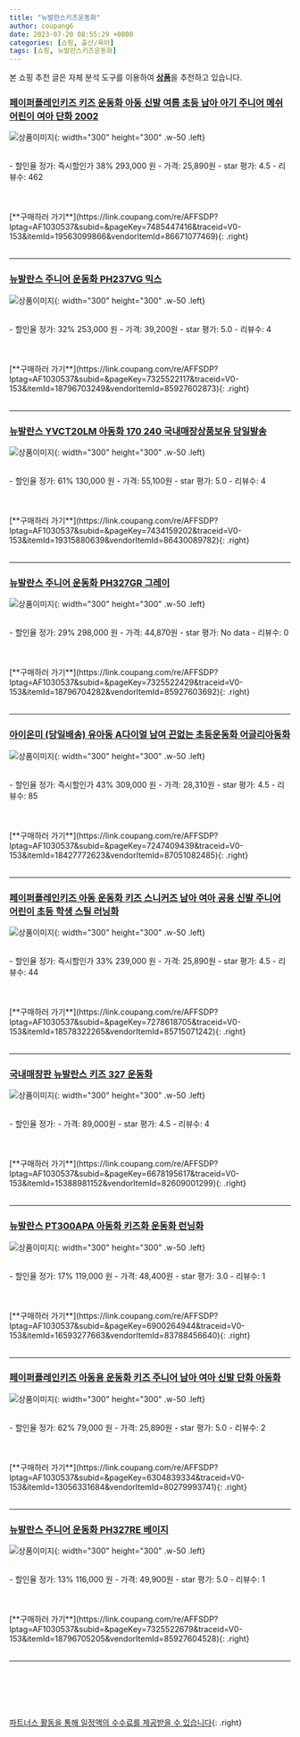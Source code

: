 ```yaml
---
title: "뉴발란스키즈운동화"
author: coupang6
date: 2023-07-20 08:55:29 +0800
categories: [쇼핑, 출산/육아]
tags: [쇼핑, 뉴발란스키즈운동화]
---
```


본 쇼핑 추천 글은 자체 분석 도구를 이용하여 [**상품**](https://link.coupang.com/a/bao1ui)을 추천하고 있습니다.

### [페이퍼플레인키즈 키즈 운동화 아동 신발 여름 초등 남아 아기 주니어 메쉬 어린이 여아 단화 2002](https://link.coupang.com/re/AFFSDP?lptag=AF1030537&subid=&pageKey=7485447416&traceid=V0-153&itemId=19563099866&vendorItemId=86671077469)

![상품이미지](https://thumbnail8.coupangcdn.com/thumbnails/remote/230x230ex/image/vendor_inventory/585f/160ee41d7a2f64223588cf8861653514de8441774ef5c08d036ec7f63101.jpg){: width="300" height="300" .w-50 .left}


<br>
- 할인율 정가: 즉시할인가 38%  293,000   원
- 가격: 25,890원
- star 평가: 4.5
- 리뷰수: 462
<br>
<br>
<br>
<br>
[**구매하러 가기**](https://link.coupang.com/re/AFFSDP?lptag=AF1030537&subid=&pageKey=7485447416&traceid=V0-153&itemId=19563099866&vendorItemId=86671077469){: .right}
<br>
<br>

---

### [뉴발란스 주니어 운동화 PH237VG 믹스](https://link.coupang.com/re/AFFSDP?lptag=AF1030537&subid=&pageKey=7325522117&traceid=V0-153&itemId=18796703249&vendorItemId=85927602873)

![상품이미지](https://thumbnail10.coupangcdn.com/thumbnails/remote/230x230ex/image/vendor_inventory/2ca4/09d0532ff087485ea5184e2d1007d6c5efc6bc28b5f51b87b34112cb7c41.jpg){: width="300" height="300" .w-50 .left}


<br>
- 할인율 정가: 32%  253,000   원
- 가격: 39,200원
- star 평가: 5.0
- 리뷰수: 4
<br>
<br>
<br>
<br>
[**구매하러 가기**](https://link.coupang.com/re/AFFSDP?lptag=AF1030537&subid=&pageKey=7325522117&traceid=V0-153&itemId=18796703249&vendorItemId=85927602873){: .right}
<br>
<br>

---

### [뉴발란스 YVCT20LM 아동화 170 240 국내매장상품보유 당일발송](https://link.coupang.com/re/AFFSDP?lptag=AF1030537&subid=&pageKey=7434159202&traceid=V0-153&itemId=19315880639&vendorItemId=86430089782)

![상품이미지](https://thumbnail6.coupangcdn.com/thumbnails/remote/230x230ex/image/vendor_inventory/c844/ad4f7daf9b2c3d2629b951f77d652e9cea32f83828712854d418c4e3ad42.jpg){: width="300" height="300" .w-50 .left}


<br>
- 할인율 정가: 61%  130,000   원
- 가격: 55,100원
- star 평가: 5.0
- 리뷰수: 4
<br>
<br>
<br>
<br>
[**구매하러 가기**](https://link.coupang.com/re/AFFSDP?lptag=AF1030537&subid=&pageKey=7434159202&traceid=V0-153&itemId=19315880639&vendorItemId=86430089782){: .right}
<br>
<br>

---

### [뉴발란스 주니어 운동화 PH327GR 그레이](https://link.coupang.com/re/AFFSDP?lptag=AF1030537&subid=&pageKey=7325522429&traceid=V0-153&itemId=18796704282&vendorItemId=85927603692)

![상품이미지](https://thumbnail7.coupangcdn.com/thumbnails/remote/230x230ex/image/vendor_inventory/3887/c1c05acc992495f340bcc29df9a8923e2af8110fdf63653fe571f3bde38a.jpg){: width="300" height="300" .w-50 .left}


<br>
- 할인율 정가: 29%  298,000   원
- 가격: 44,870원
- star 평가: No data
- 리뷰수: 0
<br>
<br>
<br>
<br>
[**구매하러 가기**](https://link.coupang.com/re/AFFSDP?lptag=AF1030537&subid=&pageKey=7325522429&traceid=V0-153&itemId=18796704282&vendorItemId=85927603692){: .right}
<br>
<br>

---

### [아이온미 (당일배송) 유아동 A다이얼 남여 끈없는 초등운동화 어글리아동화](https://link.coupang.com/re/AFFSDP?lptag=AF1030537&subid=&pageKey=7247409439&traceid=V0-153&itemId=18427772623&vendorItemId=87051082485)

![상품이미지](https://thumbnail10.coupangcdn.com/thumbnails/remote/230x230ex/image/vendor_inventory/0a1a/a3551019d0faa2d36898cb6b8b584276a1f42c78e1edb6b114424767ad72.jpg){: width="300" height="300" .w-50 .left}


<br>
- 할인율 정가: 즉시할인가 43%  309,000   원
- 가격: 28,310원
- star 평가: 4.5
- 리뷰수: 85
<br>
<br>
<br>
<br>
[**구매하러 가기**](https://link.coupang.com/re/AFFSDP?lptag=AF1030537&subid=&pageKey=7247409439&traceid=V0-153&itemId=18427772623&vendorItemId=87051082485){: .right}
<br>
<br>

---

### [페이퍼플레인키즈 아동 운동화 키즈 스니커즈 남아 여아 공용 신발 주니어 어린이 초등 학생 스틸 러닝화](https://link.coupang.com/re/AFFSDP?lptag=AF1030537&subid=&pageKey=7278618705&traceid=V0-153&itemId=18578322265&vendorItemId=85715071242)

![상품이미지](https://thumbnail6.coupangcdn.com/thumbnails/remote/230x230ex/image/vendor_inventory/5735/7950016391fca46ca30aec22efc8d2f7610efec9a0322dfa46022f2b478b.jpg){: width="300" height="300" .w-50 .left}


<br>
- 할인율 정가: 즉시할인가 33%  239,000   원
- 가격: 25,890원
- star 평가: 4.5
- 리뷰수: 44
<br>
<br>
<br>
<br>
[**구매하러 가기**](https://link.coupang.com/re/AFFSDP?lptag=AF1030537&subid=&pageKey=7278618705&traceid=V0-153&itemId=18578322265&vendorItemId=85715071242){: .right}
<br>
<br>

---

### [국내매장판 뉴발란스 키즈 327 운동화](https://link.coupang.com/re/AFFSDP?lptag=AF1030537&subid=&pageKey=6678195617&traceid=V0-153&itemId=15388981152&vendorItemId=82609001299)

![상품이미지](https://thumbnail9.coupangcdn.com/thumbnails/remote/230x230ex/image/vendor_inventory/5064/f1dcfb537824a5448039be08b6e7ab86c196ab9d5262d3c01f5310b728a3.jpg){: width="300" height="300" .w-50 .left}


<br>
- 할인율 정가: 
- 가격: 89,000원
- star 평가: 4.5
- 리뷰수: 4
<br>
<br>
<br>
<br>
[**구매하러 가기**](https://link.coupang.com/re/AFFSDP?lptag=AF1030537&subid=&pageKey=6678195617&traceid=V0-153&itemId=15388981152&vendorItemId=82609001299){: .right}
<br>
<br>

---

### [뉴발란스 PT300APA 아동화 키즈화 운동화 런닝화](https://link.coupang.com/re/AFFSDP?lptag=AF1030537&subid=&pageKey=6900264944&traceid=V0-153&itemId=16593277663&vendorItemId=83788456640)

![상품이미지](https://thumbnail8.coupangcdn.com/thumbnails/remote/230x230ex/image/vendor_inventory/b8b4/937041df9e86b35cc840b706bae495817268232a62bcf07fa3fcd1cb243b.jpg){: width="300" height="300" .w-50 .left}


<br>
- 할인율 정가: 17%  119,000   원
- 가격: 48,400원
- star 평가: 3.0
- 리뷰수: 1
<br>
<br>
<br>
<br>
[**구매하러 가기**](https://link.coupang.com/re/AFFSDP?lptag=AF1030537&subid=&pageKey=6900264944&traceid=V0-153&itemId=16593277663&vendorItemId=83788456640){: .right}
<br>
<br>

---

### [페이퍼플레인키즈 아동용 운동화 키즈 주니어 남아 여아 신발 단화 아동화](https://link.coupang.com/re/AFFSDP?lptag=AF1030537&subid=&pageKey=6304839334&traceid=V0-153&itemId=13056331684&vendorItemId=80279993741)

![상품이미지](https://thumbnail7.coupangcdn.com/thumbnails/remote/230x230ex/image/vendor_inventory/327a/8f1f6b2bac350e0a926a990e3fbfb1d6ac38a05eab266538c22a7621b6ce.jpg){: width="300" height="300" .w-50 .left}


<br>
- 할인율 정가: 62%  79,000   원
- 가격: 25,890원
- star 평가: 5.0
- 리뷰수: 2
<br>
<br>
<br>
<br>
[**구매하러 가기**](https://link.coupang.com/re/AFFSDP?lptag=AF1030537&subid=&pageKey=6304839334&traceid=V0-153&itemId=13056331684&vendorItemId=80279993741){: .right}
<br>
<br>

---

### [뉴발란스 주니어 운동화 PH327RE 베이지](https://link.coupang.com/re/AFFSDP?lptag=AF1030537&subid=&pageKey=7325522679&traceid=V0-153&itemId=18796705205&vendorItemId=85927604528)

![상품이미지](https://thumbnail10.coupangcdn.com/thumbnails/remote/230x230ex/image/vendor_inventory/34b9/b1aa230384d53f9544f17a1d7358af907aa8c8df1bf66e9fed1f5608b60f.jpg){: width="300" height="300" .w-50 .left}


<br>
- 할인율 정가: 13%  116,000   원
- 가격: 49,900원
- star 평가: 5.0
- 리뷰수: 1
<br>
<br>
<br>
<br>
[**구매하러 가기**](https://link.coupang.com/re/AFFSDP?lptag=AF1030537&subid=&pageKey=7325522679&traceid=V0-153&itemId=18796705205&vendorItemId=85927604528){: .right}
<br>
<br>

---
<br><br><br><br><br> [파트너스 활동을 통해 일정액의 수수료를 제공받을 수 있습니다](https://link.coupang.com/a/bao1ui){: .right}